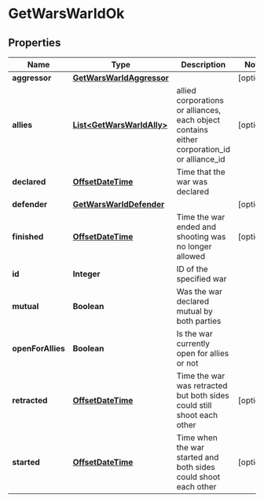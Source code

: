
# GetWarsWarIdOk

## Properties
Name | Type | Description | Notes
------------ | ------------- | ------------- | -------------
**aggressor** | [**GetWarsWarIdAggressor**](GetWarsWarIdAggressor.md) |  |  [optional]
**allies** | [**List&lt;GetWarsWarIdAlly&gt;**](GetWarsWarIdAlly.md) | allied corporations or alliances, each object contains either corporation_id or alliance_id |  [optional]
**declared** | [**OffsetDateTime**](OffsetDateTime.md) | Time that the war was declared | 
**defender** | [**GetWarsWarIdDefender**](GetWarsWarIdDefender.md) |  |  [optional]
**finished** | [**OffsetDateTime**](OffsetDateTime.md) | Time the war ended and shooting was no longer allowed |  [optional]
**id** | **Integer** | ID of the specified war | 
**mutual** | **Boolean** | Was the war declared mutual by both parties | 
**openForAllies** | **Boolean** | Is the war currently open for allies or not | 
**retracted** | [**OffsetDateTime**](OffsetDateTime.md) | Time the war was retracted but both sides could still shoot each other |  [optional]
**started** | [**OffsetDateTime**](OffsetDateTime.md) | Time when the war started and both sides could shoot each other |  [optional]



